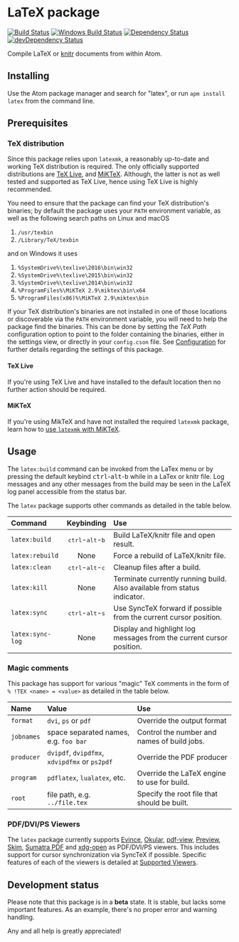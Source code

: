 # LaTeX package
[![Build Status][travis svg]][travis]
[![Windows Build Status][appveyor svg]][appveyor]
[![Dependency Status][dependency svg]][dependency]
[![devDependency Status][devDependency svg]][devDependency]

Compile LaTeX or [knitr] documents from within Atom.

## Installing
Use the Atom package manager and search for "latex", or run `apm install latex`
from the command line.

## Prerequisites
### TeX distribution
Since this package relies upon `latexmk`, a reasonably up-to-date and working
TeX distribution is required. The only officially supported distributions are
[TeX Live], and [MiKTeX]. Although, the latter is not as well tested and
supported as TeX Live, hence using TeX Live is highly recommended.

You need to ensure that the package can find your TeX distribution's binaries;
by default the package uses your `PATH` environment variable, as well as the
following search paths on Linux and macOS

1. `/usr/texbin`
2. `/Library/TeX/texbin`

and on Windows it uses

1. `%SystemDrive%\texlive\2016\bin\win32`
2. `%SystemDrive%\texlive\2015\bin\win32`
3. `%SystemDrive%\texlive\2014\bin\win32`
4. `%ProgramFiles%\MiKTeX 2.9\miktex\bin\x64`
5. `%ProgramFiles(x86)%\MiKTeX 2.9\miktex\bin`

If your TeX distribution's binaries are not installed in one of those locations
or discoverable via the `PATH` environment variable, you will need to help the
package find the binaries. This can be done by setting the *TeX Path*
configuration option to point to the folder containing the binaries, either in
the settings view, or directly in your `config.cson` file. See [Configuration]
for further details regarding the settings of this package.

#### TeX Live
If you're using TeX Live and have installed to the default location then no
further action should be required.

#### MiKTeX
If you're using MikTeX and have not installed the required `latexmk` package,
learn how to [use `latexmk` with MiKTeX][latexmk with MiKTeX].

## Usage
The `latex:build` command can be invoked from the LaTex menu or by pressing the
default keybind <kbd>ctrl</kbd>-<kbd>alt</kbd>-<kbd>b</kbd> while in a LaTex or
knitr file. Log messages and any other messages from the build may be seen in
the LaTeX log panel accessible from the status bar.

The `latex` package supports other commands as detailed in the table below.

| Command          | Keybinding                                  | Use                                                                      |
|:-----------------|:-------------------------------------------:|:-------------------------------------------------------------------------|
| `latex:build`    | <kbd>ctrl</kbd>-<kbd>alt</kbd>-<kbd>b</kbd> | Build LaTeX/knitr file and open result.                                  |
| `latex:rebuild`  | None                                        | Force a rebuild of LaTeX/knitr file.                                     |
| `latex:clean`    | <kbd>ctrl</kbd>-<kbd>alt</kbd>-<kbd>c</kbd> | Cleanup files after a build.                                             |
| `latex:kill`     | None                                        | Terminate currently running build. Also available from status indicator. |
| `latex:sync`     | <kbd>ctrl</kbd>-<kbd>alt</kbd>-<kbd>s</kbd> | Use SyncTeX forward if possible from the current cursor position.        |
| `latex:sync-log` | None                                        | Display and highlight log messages from the current cursor position.     |

### Magic comments
This package has support for various "magic" TeX comments in the form of
`% !TEX <name> = <value>` as detailed in the table below.

| Name       | Value                                         | Use                                         |
|:-----------|:----------------------------------------------|:--------------------------------------------|
| `format`   | `dvi`, `ps` or `pdf`                          | Override the output format                  |
| `jobnames` | space separated names, e.g. `foo bar`         | Control the number and names of build jobs. |
| `producer` | `dvipdf`, `dvipdfmx`, `xdvipdfmx` or `ps2pdf` | Override the PDF producer                   |
| `program`  | `pdflatex`, `lualatex`, etc.                  | Override the LaTeX engine to use for build. |
| `root`     | file path, e.g. `../file.tex`                 | Specify the root file that should be built. |

### PDF/DVI/PS Viewers
The `latex` package currently supports [Evince], [Okular], [pdf-view],
[Preview], [Skim], [Sumatra PDF] and [xdg-open] as PDF/DVI/PS viewers. This
includes support for cursor synchronization via SyncTeX if possible. Specific
features of each of the viewers is detailed at [Supported Viewers].

## Development status
Please note that this package is in a **beta** state. It is stable, but lacks
some important features. As an example, there's no proper error and warning
handling.

Any and all help is greatly appreciated!

<!--refs-->
[appveyor svg]: https://ci.appveyor.com/api/projects/status/oc2v06stfwgd3bkn/branch/master?svg=true
[appveyor]: https://ci.appveyor.com/project/thomasjo/atom-latex/branch/master
[Configuration]: https://github.com/thomasjo/atom-latex/wiki/Configuration
[dependency svg]: https://david-dm.org/thomasjo/atom-latex.svg
[dependency]: https://david-dm.org/thomasjo/atom-latex
[devDependency svg]: https://david-dm.org/thomasjo/atom-latex/dev-status.svg
[devDependency]: https://david-dm.org/thomasjo/atom-latex?type=dev
[Evince]: https://wiki.gnome.org/Apps/Evince
[knitr]: http://yihui.name/knitr/
[latexmk with MiKTeX]: https://github.com/thomasjo/atom-latex/wiki/Using-latexmk-with-MiKTeX
[MiKTeX]: http://miktex.org/
[Okular]: https://okular.kde.org/
[pdf-view]: https://atom.io/packages/pdf-view
[Preview]: https://support.apple.com/en-us/HT201740
[Skim]: http://skim-app.sourceforge.net/
[Sumatra PDF]: http://www.sumatrapdfreader.org/free-pdf-reader.html
[Supported Viewers]: https://github.com/thomasjo/atom-latex/wiki/Supported-Viewers
[TeX Live]: https://www.tug.org/texlive/
[travis svg]: https://travis-ci.org/thomasjo/atom-latex.svg?branch=master
[travis]: https://travis-ci.org/thomasjo/atom-latex
[xdg-open]: https://linux.die.net/man/1/xdg-open
